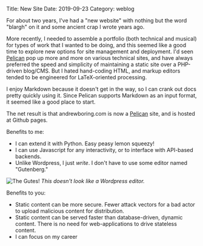 Title: New Site
Date: 2019-09-23
Category: weblog

For about two years, I've had a "new website" with nothing but the word "blargh" on it and some ancient crap I wrote years ago.

More recently, I needed to assemble a portfolio (both technical and musical) for types of work that I wanted to be doing, and this seemed like a good time to explore new options for site management and deployment. I'd seen [Pelican](https://getpelican.com) pop up more and more on various technical sites, and have always preferred the speed and simplicity of maintaining a static site over a PHP-driven blog/CMS. But I hated hand-coding HTML, and markup editors tended to be engineered for LaTeX-oriented processing.

I enjoy Markdown because it doesn't get in the way, so I can crank out docs pretty quickly using it. Since Pelican supports Markdown as an input format, it seemed like a good place to start.

The net result is that andrewboring.com is now a [Pelican](https://getpelican.com) site, and is hosted at Github pages.

Benefits to me:

- I can extend it with Python. Easy peasy lemon squeezy!
- I can use Javascript for any interactivity, or to interface with API-based backends.
- Unlike Wordpress, I just *write*. I don't have to use some editor named "Gutenberg."

![The Gutes!]({static}/media/steve-guttenberg.jpg)
*This doesn't look like a Wordpress editor.*

Benefits to you:

- Static content can be more secure. Fewer attack vectors for a bad actor to upload malicious content for distribution.
- Static content can be served faster than database-driven, dynamic content. There is no need for web-applications to drive stateless content.
- I can focus on my career
